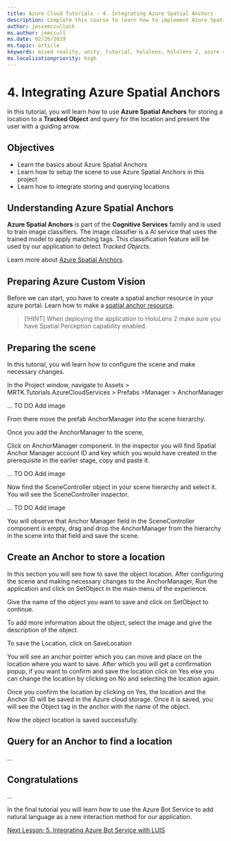 ```yaml
---
title: Azure Cloud Tutorials - 4. Integrating Azure Spatial Anchors
description: Complete this course to learn how to implement Azure Spatial Anchors within a HoloLens 2 application.
author: jessemcculloch
ms.author: jemccull
ms.date: 02/26/2019
ms.topic: article
keywords: mixed reality, unity, tutorial, hololens, hololens 2, azure spatial anchors
ms.localizationpriority: high
---
```


# 4. Integrating Azure Spatial Anchors

In this tutorial, you will learn how to use **Azure Spatial Anchors** for storing a location to a **Tracked Object** and query for the location and present the user with a guiding arrow.

## Objectives

* Learn the basics about Azure Spatial Anchors
* Learn how to setup the scene to use Azure Spatial Anchors in this project
* Learn how to integrate storing and querying locations

## Understanding Azure Spatial Anchors

**Azure Spatial Anchors** is part of the **Cognitive Services** family and is used to train image classifiers. The image classifier is a AI service that uses the trained model to apply matching tags. This classification feature will be used by our application to detect *Tracked Objects*.

Learn more about [Azure Spatial Anchors](https://docs.microsoft.com/en-us/azure/spatial-anchors/overview).

## Preparing Azure Custom Vision

Before we can start, you have to create a spatial anchor resource in your azure portal.
Learn how to make a [spatial anchor resource](https://docs.microsoft.com/en-us/azure/spatial-anchors/quickstarts/get-started-hololens#create-a-spatial-anchors-resource).

> [!HINT]
> When deploying the application to HoloLens 2 make sure you have Spatial Perception capability enabled.

## Preparing the scene

In this tutorial, you will learn how to configure the scene and make necessary changes.

In the Project window, navigate to 
Assets > MRTK.Tutorials.AzureCloudServices > Prefabs >Manager > AnchorManager

... TO DO Add image

From there move the prefab AnchorManager into the scene hierarchy.

Once you add the AnchorManager to the scene,

Click on AnchorManager component. In the inspector you will find Spatial Anchor Manager account ID and key which you would have created in the prerequisite in the earlier stage, copy and paste it.

... TO DO Add image

Now find the SceneController object in your scene hierarchy and select it. You will see the SceneController inspector.

... TO DO Add image

You will observe that Anchor Manager field in the SceneController component is empty, drag and drop the AnchorManager from the hierarchy in the scene into that field and save the scene.


## Create an Anchor to store a location

In this section you will see how to save the object location.
After configuring the scene and making necessary changes to the AnchorManager,
Run the application and click on SetObject in the main menu of the experience.

Give the name of the object you want to save and click on SetObject to continue.

To add more information about the object, select the image and give the description of the object.

To save the Location, click on SaveLocation

You will see an anchor pointer which you can move and place on the location where you want to save. After which you will get a confirmation popup, if you want to confirm and save the location click on Yes else you can change the location by clicking on No and selecting the location again.

Once you confirm the location by clicking on Yes, the location and the Anchor ID will be saved in the Azure cloud storage. Once it is saved, you will see the Object tag in the anchor with the name of the object. 

Now the object location is saved successfully.


## Query for an Anchor to find a location

...

## Congratulations

...

In the final tutorial you will learn how to use the Azure Bot Service to add natural language as a new interaction method for our application.

[Next Lesson: 5. Integrating Azure Bot Service with LUIS](mrlearning-azure-05.md)
